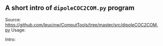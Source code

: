## A short intro of `dipoleCOC2COM.py` program
Source: https://github.com/leucinw/ComputTools/tree/master/src/dipoleCOC2COM.py
Usage:


Intro:
